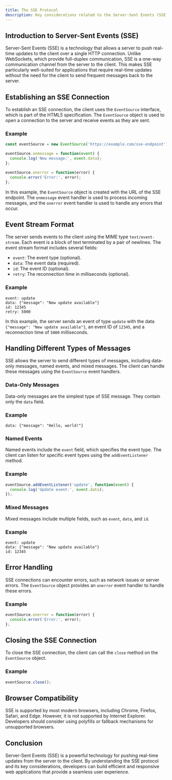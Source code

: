 ```yaml
---
title: The SSE Protocol
description: Key considerations related to the Server-Sent Events (SSE) protocol. You’ll find out how to establish an SSE connection and receive events, what kind of data can be sent over SSE, and how to handle different types of messages.
---
```


## Introduction to Server-Sent Events (SSE)

Server-Sent Events (SSE) is a technology that allows a server to push real-time updates to the client over a single HTTP connection. Unlike WebSockets, which provide full-duplex communication, SSE is a one-way communication channel from the server to the client. This makes SSE particularly well-suited for applications that require real-time updates without the need for the client to send frequent messages back to the server.

## Establishing an SSE Connection

To establish an SSE connection, the client uses the `EventSource` interface, which is part of the HTML5 specification. The `EventSource` object is used to open a connection to the server and receive events as they are sent.

### Example

```javascript
const eventSource = new EventSource('https://example.com/sse-endpoint');

eventSource.onmessage = function(event) {
  console.log('New message:', event.data);
};

eventSource.onerror = function(error) {
  console.error('Error:', error);
};
```

In this example, the `EventSource` object is created with the URL of the SSE endpoint. The `onmessage` event handler is used to process incoming messages, and the `onerror` event handler is used to handle any errors that occur.

## Event Stream Format

The server sends events to the client using the MIME type `text/event-stream`. Each event is a block of text terminated by a pair of newlines. The event stream format includes several fields:

- `event`: The event type (optional).
- `data`: The event data (required).
- `id`: The event ID (optional).
- `retry`: The reconnection time in milliseconds (optional).

### Example

```
event: update
data: {"message": "New update available"}
id: 12345
retry: 5000

```

In this example, the server sends an event of type `update` with the data `{"message": "New update available"}`, an event ID of `12345`, and a reconnection time of `5000` milliseconds.

## Handling Different Types of Messages

SSE allows the server to send different types of messages, including data-only messages, named events, and mixed messages. The client can handle these messages using the `EventSource` event handlers.

### Data-Only Messages

Data-only messages are the simplest type of SSE message. They contain only the `data` field.

### Example

```
data: {"message": "Hello, world!"}

```

### Named Events

Named events include the `event` field, which specifies the event type. The client can listen for specific event types using the `addEventListener` method.

### Example

```javascript
eventSource.addEventListener('update', function(event) {
  console.log('Update event:', event.data);
});
```

### Mixed Messages

Mixed messages include multiple fields, such as `event`, `data`, and `id`.

### Example

```
event: update
data: {"message": "New update available"}
id: 12345

```

## Error Handling

SSE connections can encounter errors, such as network issues or server errors. The `EventSource` object provides an `onerror` event handler to handle these errors.

### Example

```javascript
eventSource.onerror = function(error) {
  console.error('Error:', error);
};
```

## Closing the SSE Connection

To close the SSE connection, the client can call the `close` method on the `EventSource` object.

### Example

```javascript
eventSource.close();
```

## Browser Compatibility

SSE is supported by most modern browsers, including Chrome, Firefox, Safari, and Edge. However, it is not supported by Internet Explorer. Developers should consider using polyfills or fallback mechanisms for unsupported browsers.

## Conclusion

Server-Sent Events (SSE) is a powerful technology for pushing real-time updates from the server to the client. By understanding the SSE protocol and its key considerations, developers can build efficient and responsive web applications that provide a seamless user experience.
